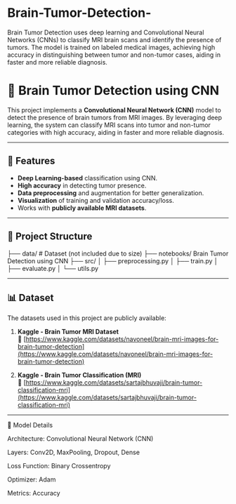 # Brain-Tumor-Detection-
Brain Tumor Detection uses deep learning and Convolutional Neural Networks (CNNs) to classify MRI brain scans and identify the presence of tumors. The model is trained on labeled medical images, achieving high accuracy in distinguishing between tumor and non-tumor cases, aiding in faster and more reliable diagnosis.



# 🧠 Brain Tumor Detection using CNN

This project implements a **Convolutional Neural Network (CNN)** model to detect the presence of brain tumors from MRI images. By leveraging deep learning, the system can classify MRI scans into tumor and non-tumor categories with high accuracy, aiding in faster and more reliable diagnosis.

---

## 🚀 Features
- **Deep Learning-based** classification using CNN.
- **High accuracy** in detecting tumor presence.
- **Data preprocessing** and augmentation for better generalization.
- **Visualization** of training and validation accuracy/loss.
- Works with **publicly available MRI datasets**.

---

## 📂 Project Structure

├── data/ # Dataset (not included due to size)
├── notebooks/ Brain Tumor Detection using CNN
├── src/ 
│ ├── preprocessing.py
│ ├── train.py
│ ├── evaluate.py
│ └── utils.py


---

## 📊 Dataset
The datasets used in this project are publicly available:

1. **Kaggle - Brain Tumor MRI Dataset**  
   📎 [https://www.kaggle.com/datasets/navoneel/brain-mri-images-for-brain-tumor-detection](https://www.kaggle.com/datasets/navoneel/brain-mri-images-for-brain-tumor-detection)

2. **Kaggle - Brain Tumor Classification (MRI)**  
   📎 [https://www.kaggle.com/datasets/sartajbhuvaji/brain-tumor-classification-mri](https://www.kaggle.com/datasets/sartajbhuvaji/brain-tumor-classification-mri)

---

🧠 Model Details

Architecture: Convolutional Neural Network (CNN)

Layers: Conv2D, MaxPooling, Dropout, Dense

Loss Function: Binary Crossentropy

Optimizer: Adam

Metrics: Accuracy

